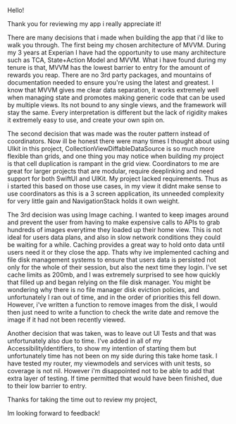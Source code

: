 Hello!

Thank you for reviewing my app i really appreciate it!

There are many decisions that i made when building the app that i'd like to walk you through. The first being my chosen architecture of MVVM. During my 3 years at Experian I have had the opportunity to use many architecture such as TCA, State+Action Model and MVVM. What i have found during my tenure is that, MVVM has the lowest barrier to entry for the amount of rewards you reap. There are no 3rd party packages, and mountains of documentation needed  to ensure you're using the latest and greatest. I know that MVVM gives me clear data separation, it works extremely well when managing state and promotes making generic code that can be used by multiple views. Its not bound to any single views, and the framework will stay the same. Every interpretation is different but the lack of rigidity makes it extremely easy to use, and create your own spin on.

The second decision that was made was the router pattern instead of coordinators. Now ill be honest there were many times I thought about using UIkit in this project, CollectionViewDiffableDataSource is so much more flexible than grids, and one thing you may notice when building my project is that cell duplication is rampant in the grid view. Coordinators to me are great for larger projects that are modular, require deeplinking and need support for both SwiftUI and UIKit. My project lacked requirements. Thus as i started this based on those use cases, in my view it didnt make sense to use coordinators as this is a 3 screen application, its unneeded complexity for very little gain and NavigationStack holds it own weight. 

The 3rd decision was using Image caching. I wanted to keep images around and prevent the user from having to make expensive calls to APIs to grab hundreds of images everytime they loaded up their home view. This is not ideal for users data plans, and also in slow network conditions they could be waiting for a while. Caching provides a great way to hold onto data until users need it or they close the app. Thats why ive implemented caching and file disk management systems to ensure that users data is persisted not only for the whole of their session, but also the next time they login. I've set cache limits as 200mb, and I was extremely surprised to see how quickly that filled up and began relying on the file disk manager. You might be wondering why there is no file manager disk eviction policies, and unfortunately I ran out of time, and in the order of priorities this fell down. However, i've written a function to remove images from the disk, I would then just need to write a function to check the write date and remove the image if it had not been recently viewed. 

Another decision that was taken, was to leave out UI Tests and that was unfortunately also due to time. I've added in all of my AccessibilityIdentifiers, to show my intention of starting them but unfortunately time has not been on my side during this take home task. I have tested my router, my viewmodels and services with unit tests, so coverage is not nil. However i'm disappointed not to be able to add that extra layer of testing. If time permitted that would have been finished, due to their low barrier to entry. 

Thanks for taking the time out to review my project, 

Im looking forward to feedback!
